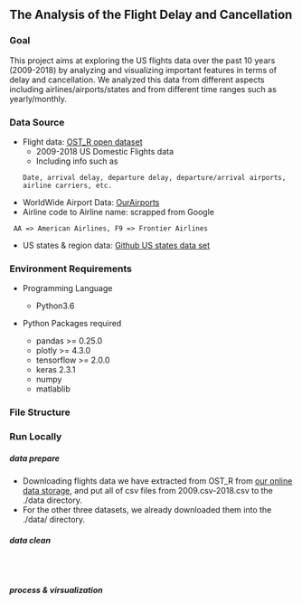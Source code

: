 ## The Analysis of the Flight Delay and Cancellation

### Goal
This project aims at exploring the US flights data over the past 10 years 
(2009-2018) by analyzing and visualizing important features in terms of 
 delay and cancellation. We analyzed this data from different aspects including 
 airlines/airports/states and from different time ranges such as yearly/monthly.
 
 
 ### Data Source
 * Flight data: [OST_R open dataset](https://www.transtats.bts.gov/DL_SelectFields.asp?Table_ID=236&DB_Short_Name=On-Time)
    * 2009-2018 US Domestic Flights data
    * Including info such as 
    ``` 
   Date, arrival delay, departure delay, departure/arrival airports, airline carriers, etc. 
    ```      
  * WorldWide Airport Data: [OurAirports](https://ourairports.com/data/)
  * Airline code to Airline name: scrapped from Google
   ```
    AA => American Airlines, F9 => Frontier Airlines
   ```
   
  * US states & region data: [Github US states data set](https://github.com/cphalpert/census-regions/blob/master/us%20census%20bureau%20regions%20and%20divisions.csv)
 
 ### Environment Requirements
 * Programming Language
   * Python3.6
  
 * Python Packages required
      * pandas >= 0.25.0
      * plotly >= 4.3.0
      * tensorflow >= 2.0.0
      * keras 2.3.1
      * numpy
      * matlablib
      

 ### File Structure
 
 
 
 ### Run Locally
 ##### data prepare
 * Downloading flights data we have extracted from OST_R from [our online data storage](https://drive.google.com/drive/folders/1Fw1NGhDOesngb_MywLFVDQXJtfUl37CN?usp=sharing), and put all of csv files
 from 2009.csv-2018.csv to the ./data directory.
 * For the other three datasets, we already downloaded them into the ./data/ directory.
 
 ##### data clean
 ```
 
 
 
 ```
 
 ##### process & virsualization
 
 
 